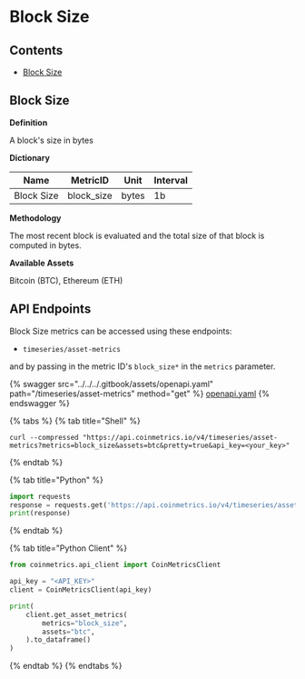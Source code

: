 # Block Size

## Contents

* [Block Size](block-size.md#block\_size)

## Block Size <a href="#block_size" id="block_size"></a>

**Definition**

A block's size in bytes

**Dictionary**

| Name       | MetricID    | Unit  | Interval |
| ---------- | ----------- | ----- | -------- |
| Block Size | block\_size | bytes | 1b       |

**Methodology**

The most recent block is evaluated and the total size of that block is computed in bytes.

**Available Assets**

Bitcoin (BTC), Ethereum (ETH)

## API Endpoints

Block Size metrics can be accessed using these endpoints:

* `timeseries/asset-metrics`

and by passing in the metric ID's `block_size*` in the `metrics` parameter.

{% swagger src="../../../.gitbook/assets/openapi.yaml" path="/timeseries/asset-metrics" method="get" %}
[openapi.yaml](../../../.gitbook/assets/openapi.yaml)
{% endswagger %}

{% tabs %}
{% tab title="Shell" %}
```shell
curl --compressed "https://api.coinmetrics.io/v4/timeseries/asset-metrics?metrics=block_size&assets=btc&pretty=true&api_key=<your_key>"
```
{% endtab %}

{% tab title="Python" %}
```python
import requests
response = requests.get('https://api.coinmetrics.io/v4/timeseries/asset-metrics?metrics=block_size&assets=btc&pretty=true&api_key=<your_key>').json()
print(response)
```
{% endtab %}

{% tab title="Python Client" %}
```python
from coinmetrics.api_client import CoinMetricsClient

api_key = "<API_KEY>"
client = CoinMetricsClient(api_key)

print(
    client.get_asset_metrics(
        metrics="block_size", 
        assets="btc",
    ).to_dataframe()
)
```
{% endtab %}
{% endtabs %}
